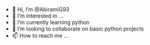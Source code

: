 - 👋 Hi, I’m @AbiramiG93
- 👀 I’m interested in ...
- 🌱 I’m currently learning python
- 💞️ I’m looking to collaborate on basic python projects
- 📫 How to reach me ...

<!---
AbiramiG93/AbiramiG93 is a ✨ special ✨ repository because its `README.md` (this file) appears on your GitHub profile.
You can click the Preview link to take a look at your changes.
--->
